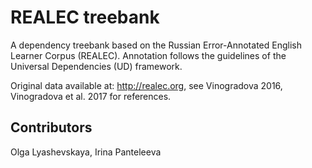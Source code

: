 # REALEC treebank
A dependency treebank based on the Russian Error-Annotated English Learner Corpus (REALEC). Annotation follows the guidelines of the Universal Dependencies (UD) framework.  

Original data available at: http://realec.org, see Vinogradova 2016, Vinogradova et al. 2017 for references.  

## Contributors
Olga Lyashevskaya, Irina Panteleeva

